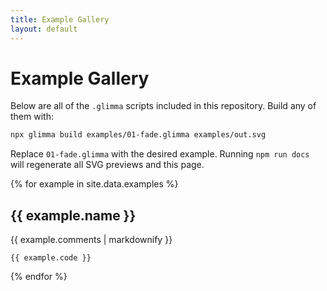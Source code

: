 ```yaml
---
title: Example Gallery
layout: default
---
```


# Example Gallery

Below are all of the `.glimma` scripts included in this repository. Build any of them with:

```bash
npx glimma build examples/01-fade.glimma examples/out.svg
```

Replace `01-fade.glimma` with the desired example.
Running `npm run docs` will regenerate all SVG previews and this page.

{% for example in site.data.examples %}
## {{ example.name }}

{{ example.comments | markdownify }}

```glimma
{{ example.code }}
```

<object type="image/svg+xml" data="{{ example.svg_path | relative_url }}" width="100%" aria-label="{{ example.name }}"></object>
{% endfor %}
